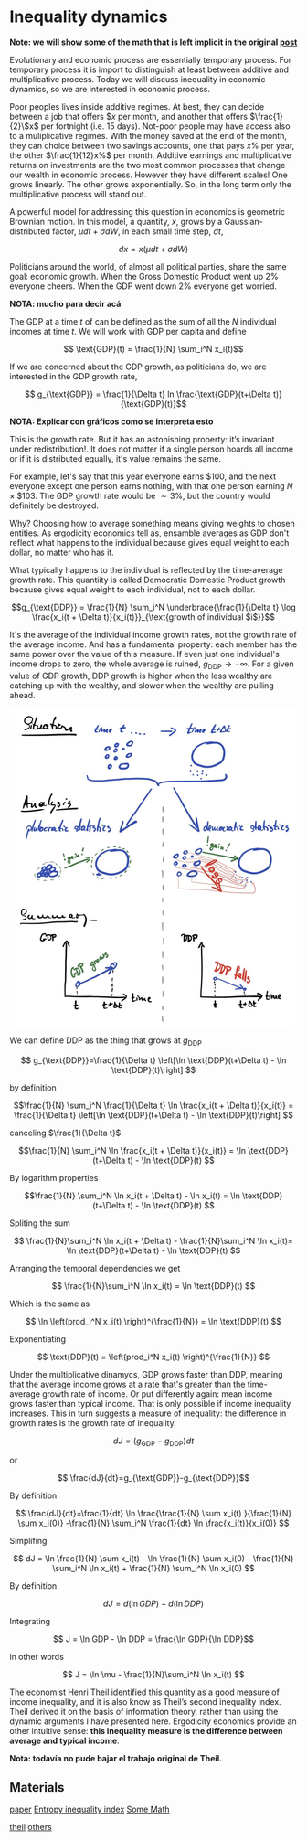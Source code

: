 # Inequality dynamics

**Note: we will show some of the math that is left implicit in the original [post](https://ergodicityeconomics.com/2020/02/26/democratic-domestic-product/)**

Evolutionary and economic process are essentially temporary process.
For temporary process it is import to distinguish at least between additive and multiplicative process.
Today we will discuss inequality in economic dynamics, so we are interested in economic process.

Poor peoples lives inside additive regimes.
At best, they can decide between a job that offers $\$x$ per month, and another that offers $\frac{1}{2}\$x$ per fortnight (i.e. 15 days).
Not-poor people may have access also to a muliplicative regimes.
With the money saved at the end of the month, they can choice between two savings accounts, one that pays $x\%$ per year, the other $\frac{1}{12}x%$ per month.
Additive earnings and multiplicative returns on investments are the two most common processes that change our wealth in economic process.
However they have different scales!
One grows linearly.
The other grows exponentially.
So, in the long term only the multiplicative process will stand out.

A powerful model for addressing this question in economics is geometric Brownian motion.
In this model, a quantity, $x$, grows by a Gaussian-distributed factor, $\mu dt + \sigma dW$, in each small time step, $dt$,

$$dx = x( \mu dt + \sigma dW )$$

Politicians around the world, of almost all political parties, share the same goal: economic growth.
When the Gross Domestic Product went up $2\%$ everyone cheers.
When the GDP went down $2\%$ everyone get worried.

**NOTA: mucho para decir acá**

The GDP at a time $t$ of can be defined as the sum of all the $N$ individual incomes at time $t$.
We will work with GDP per capita and define

$$ \text{GDP}(t) = \frac{1}{N} \sum_i^N x_i(t)$$

If we are concerned about the GDP growth, as politicians do, we are interested in the GDP growth rate,

$$ g_{\text{GDP}} = \frac{1}{\Delta t} ln \frac{\text{GDP}(t+\Delta t)}{\text{GDP}(t)}$$

**NOTA: Explicar con gráficos como se interpreta esto**

This is the growth rate.
But it has an astonishing property: it’s invariant under redistribution!.
It does not matter if a single person hoards all income or if it is distributed equally, it's value remains the same.

For example, let's say that this year everyone earns $\$100$, and the next everyone except one person earns nothing, with that one person earning $N \times \$103$.
The GDP growth rate would be $\sim 3\%$, but the country would definitely be destroyed.

Why? Choosing how to average something means giving weights to chosen entities.
As ergodicity economics tell as, ensamble averages as GDP don't reflect what happens to the individual because gives equal weight to each dollar, no matter who has it.

What typically happens to the individual is reflected by the time-average growth rate.
This quantiity is called Democratic Domestic Product growth because gives equal weight to each individual, not to each dollar.

$$g_{\text{DDP}} = \frac{1}{N} \sum_i^N \underbrace{\frac{1}{\Delta t} \log \frac{x_i(t + \Delta t)}{x_i(t)}}_{\text{growth of individual $i$}}$$

It's the average of the individual income growth rates, not the growth rate of the average income.
And has a fundamental property: each member has the same power over the value of this measure.
If even just one individual's income drops to zero, the whole average is ruined, $g_{\text{DDP}} \to - \infty$.
For a given value of GDP growth, DDP growth is higher when the less wealthy are catching up with the wealthy, and slower when the wealthy are pulling ahead.

![](figures/ddp_gdp.jpg)

We can define DDP as the thing that grows at $g_{\text{DDP}}$

$$ g_{\text{DDP}}=\frac{1}{\Delta t} \left[\ln \text{DDP}(t+\Delta t) - \ln \text{DDP}(t)\right] $$

by definition

$$\frac{1}{N} \sum_i^N \frac{1}{\Delta t} \ln \frac{x_i(t + \Delta t)}{x_i(t)} = \frac{1}{\Delta t} \left[\ln \text{DDP}(t+\Delta t) - \ln \text{DDP}(t)\right] $$

canceling $\frac{1}{\Delta t}$ 

$$\frac{1}{N} \sum_i^N  \ln \frac{x_i(t + \Delta t)}{x_i(t)} = \ln \text{DDP}(t+\Delta t) - \ln \text{DDP}(t) $$

By logarithm properties

$$\frac{1}{N} \sum_i^N  \ln x_i(t + \Delta t) - \ln x_i(t) = \ln \text{DDP}(t+\Delta t) - \ln \text{DDP}(t) $$

Spliting the sum

$$ \frac{1}{N}\sum_i^N  \ln x_i(t + \Delta t) - \frac{1}{N}\sum_i^N  \ln x_i(t)= \ln \text{DDP}(t+\Delta t) - \ln \text{DDP}(t) $$

Arranging the temporal dependencies we get

$$ \frac{1}{N}\sum_i^N  \ln x_i(t) =  \ln \text{DDP}(t) $$

Which is the same as

$$ \ln \left(prod_i^N x_i(t) \right)^{\frac{1}{N}} =  \ln \text{DDP}(t) $$

Exponentiating 

$$ \text{DDP}(t) = \left(prod_i^N x_i(t) \right)^{\frac{1}{N}}   $$


Under the multiplicative dinamycs, GDP grows faster than DDP, meaning that the average income grows at a rate that's greater than the time-average growth rate of income.
Or put differently again: mean income grows faster than typical income.
That is only possible if income inequality increases.
This in turn suggests a measure of inequality: the difference in growth rates is the growth rate of inequality.

$$ dJ=(g_{\text{GDP}}-g_{\text{DDP}}) dt $$

or

$$ \frac{dJ}{dt}=g_{\text{GDP}}-g_{\text{DDP}}$$

By definition

$$ \frac{dJ}{dt}=\frac{1}{dt} \ln \frac{\frac{1}{N} \sum x_i(t) }{\frac{1}{N} \sum x_i(0)} -\frac{1}{N} \sum_i^N \frac{1}{dt} \ln \frac{x_i(t)}{x_i(0)} $$

Simplifing

$$ dJ = \ln \frac{1}{N} \sum x_i(t) - \ln \frac{1}{N} \sum x_i(0) - \frac{1}{N} \sum_i^N \ln x_i(t) + \frac{1}{N} \sum_i^N \ln x_i(0) $$

By definition

$$ dJ = d(\ln GDP) - d(\ln DDP) $$

Integrating

$$ J = \ln GDP - \ln DDP  = \frac{\ln GDP}{\ln DDP}$$

in other words

$$ J = \ln \mu - \frac{1}{N}\sum_i^N  \ln x_i(t) $$

The economist Henri Theil identified this quantity as a good measure of income inequality, and it is also know as Theil’s second inequality index.
Theil derived it on the basis of information theory, rather than using the dynamic arguments I have presented here.
Ergodicity economics provide an other intuitive sense: **this inequality measure is the difference between average and typical income**.

**Nota: todavía no pude bajar el trabajo original de Theil.**


## Materials

[paper](https://doi.org/10.1111/j.1740-9713.2016.00918.x)
[Entropy inequality index](Cowell)
[Some Math](https://github.com/LMLhub/DDP/blob/master/DDP.pdf)

[theil](https://academic.oup.com/ej/article/79/315/601/5236053)
[others](https://papers.ssrn.com/sol3/papers.cfm?abstract_id=228703)